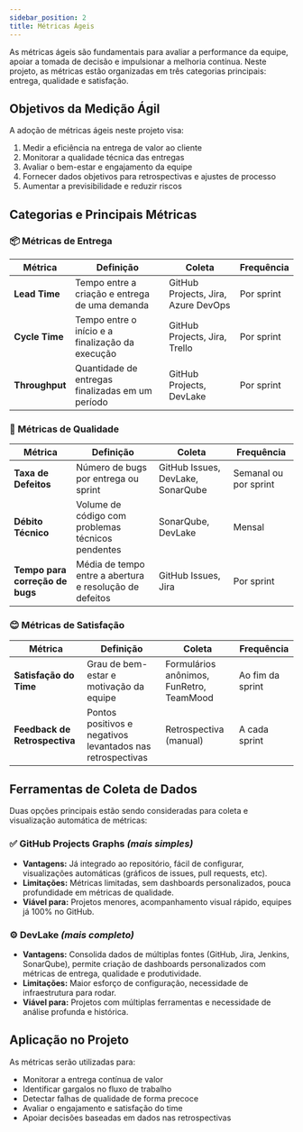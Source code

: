 ```yaml
---
sidebar_position: 2
title: Métricas Ágeis
---
```


As métricas ágeis são fundamentais para avaliar a performance da equipe, apoiar a tomada de decisão e impulsionar a melhoria contínua. Neste projeto, as métricas estão organizadas em três categorias principais: entrega, qualidade e satisfação.

## Objetivos da Medição Ágil

A adoção de métricas ágeis neste projeto visa:

1. Medir a eficiência na entrega de valor ao cliente
2. Monitorar a qualidade técnica das entregas
3. Avaliar o bem-estar e engajamento da equipe
4. Fornecer dados objetivos para retrospectivas e ajustes de processo
5. Aumentar a previsibilidade e reduzir riscos

## Categorias e Principais Métricas

### 📦 Métricas de Entrega

| Métrica                 | Definição | Coleta | Frequência |
|------------------------|-----------|--------|------------|
| **Lead Time**          | Tempo entre a criação e entrega de uma demanda | GitHub Projects, Jira, Azure DevOps | Por sprint |
| **Cycle Time**         | Tempo entre o início e a finalização da execução | GitHub Projects, Jira, Trello | Por sprint |
| **Throughput**         | Quantidade de entregas finalizadas em um período | GitHub Projects, DevLake | Por sprint |

### 🧪 Métricas de Qualidade

| Métrica                 | Definição | Coleta | Frequência |
|------------------------|-----------|--------|------------|
| **Taxa de Defeitos**   | Número de bugs por entrega ou sprint | GitHub Issues, DevLake, SonarQube | Semanal ou por sprint |
| **Débito Técnico**     | Volume de código com problemas técnicos pendentes | SonarQube, DevLake | Mensal |
| **Tempo para correção de bugs** | Média de tempo entre a abertura e resolução de defeitos | GitHub Issues, Jira | Por sprint |

### 😊 Métricas de Satisfação

| Métrica                   | Definição | Coleta | Frequência |
|--------------------------|-----------|--------|------------|
| **Satisfação do Time**   | Grau de bem-estar e motivação da equipe | Formulários anônimos, FunRetro, TeamMood | Ao fim da sprint |
| **Feedback de Retrospectiva** | Pontos positivos e negativos levantados nas retrospectivas | Retrospectiva (manual) | A cada sprint |

## Ferramentas de Coleta de Dados

Duas opções principais estão sendo consideradas para coleta e visualização automática de métricas:

### ✅ GitHub Projects Graphs *(mais simples)*

- **Vantagens:** Já integrado ao repositório, fácil de configurar, visualizações automáticas (gráficos de issues, pull requests, etc).
- **Limitações:** Métricas limitadas, sem dashboards personalizados, pouca profundidade em métricas de qualidade.
- **Viável para:** Projetos menores, acompanhamento visual rápido, equipes já 100% no GitHub.

### ⚙️ DevLake *(mais completo)*

- **Vantagens:** Consolida dados de múltiplas fontes (GitHub, Jira, Jenkins, SonarQube), permite criação de dashboards personalizados com métricas de entrega, qualidade e produtividade.
- **Limitações:** Maior esforço de configuração, necessidade de infraestrutura para rodar.
- **Viável para:** Projetos com múltiplas ferramentas e necessidade de análise profunda e histórica.

## Aplicação no Projeto

As métricas serão utilizadas para:

- Monitorar a entrega contínua de valor
- Identificar gargalos no fluxo de trabalho
- Detectar falhas de qualidade de forma precoce
- Avaliar o engajamento e satisfação do time
- Apoiar decisões baseadas em dados nas retrospectivas
